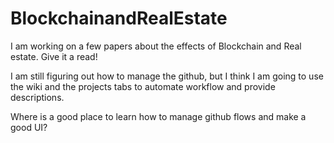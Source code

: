 # BlockchainandRealEstate
I am working on a few papers about the effects of Blockchain and Real estate. Give it a read!

I am still figuring out how to manage the github, but I think I am going to use the wiki and the projects tabs to automate workflow and provide descriptions.

Where is a good place to learn how to manage github flows and make a good UI?

